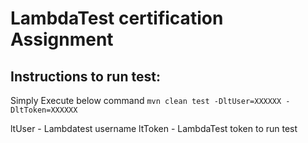 # LambdaTest certification Assignment

## Instructions to run test: 
Simply Execute below command
`mvn clean test -DltUser=XXXXXX -DltToken=XXXXXX`

ltUser - Lambdatest username
ltToken - LambdaTest token to run test